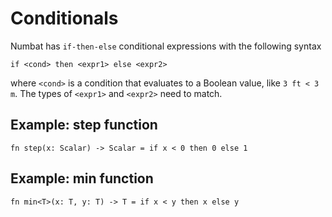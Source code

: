 # Conditionals

Numbat has `if-then-else` conditional expressions with the following
syntax
``` nbt
if <cond> then <expr1> else <expr2>
```
where `<cond>` is a condition that evaluates to a Boolean value, like
`3 ft < 3 m`. The types of `<expr1>` and `<expr2>` need to match.

## Example: step function

```nbt
fn step(x: Scalar) -> Scalar = if x < 0 then 0 else 1
```

## Example: min function

```nbt
fn min<T>(x: T, y: T) -> T = if x < y then x else y
```
